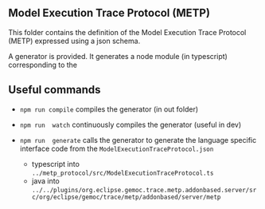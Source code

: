 

## Model Execution Trace Protocol (METP)

This folder contains the definition of the Model Execution Trace Protocol (METP) expressed using a json schema.

A generator is provided. It generates a node module (in typescript) corresponding to the   



## Useful commands


* `npm run compile` compiles the generator (in out folder)

* `npm run  watch` continuously compiles the generator (useful in dev)

* `npm run  generate` calls the generator to generate the language specific interface code from the `ModelExecutionTraceProtocol.json` 
    * typescript into `../metp_protocol/src/ModelExecutionTraceProtocol.ts`
    * java into `../../plugins/org.eclipse.gemoc.trace.metp.addonbased.server/src/org/eclipse/gemoc/trace/metp/addonbased/server/metp`